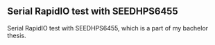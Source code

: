 ## Serial RapidIO test with SEEDHPS6455  
Serial RapidIO test with SEEDHPS6455, which is a part of my bachelor thesis.